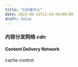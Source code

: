 ```yaml
---
title: "Cdn是什么"
date: 2022-06-13T11:54:42+08:00
draft: false
---
```


### 内容分发网络 **_cdn_**

#### Content Delivery Network

cache-control
